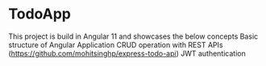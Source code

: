 # TodoApp

This project is build in Angular 11 and showcases the below concepts
    Basic structure of Angular Application
    CRUD operation with REST APIs (https://github.com/mohitsinghp/express-todo-api)
    JWT authentication
    